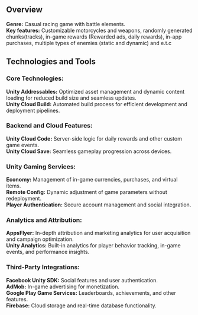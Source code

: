 ## Overview

**Genre:** Casual racing game with battle elements. <br>
**Key features:** Customizable motorcycles and weapons, randomly generated chunks(tracks), in-game rewards (Rewarded ads, daily rewards), in-app purchases,
multiple types of enemies (static and dynamic) and e.t.c

## Technologies and Tools

### Core Technologies: <br>
**Unity Addressables:** Optimized asset management and dynamic content loading for reduced build size and seamless updates. <br>
**Unity Cloud Build:** Automated build process for efficient development and deployment pipelines. <br>

### Backend and Cloud Features: <br>
**Unity Cloud Code:** Server-side logic for daily rewards and other custom game events. <br>
**Unity Cloud Save:** Seamless gameplay progression across devices. <br>

### Unity Gaming Services: <br>
**Economy:** Management of in-game currencies, purchases, and virtual items. <br>
**Remote Config:** Dynamic adjustment of game parameters without redeployment. <br>
**Player Authentication:** Secure account management and social integration. <br>

### Analytics and Attribution: <br>
**AppsFlyer:** In-depth attribution and marketing analytics for user acquisition and campaign optimization. <br>
**Unity Analytics:** Built-in analytics for player behavior tracking, in-game events, and performance insights. <br>

### Third-Party Integrations: <br>
**Facebook Unity SDK:** Social features and user authentication. <br>
**AdMob:** In-game advertising for monetization. <br>
**Google Play Game Services:** Leaderboards, achievements, and other features. <br>
**Firebase:** Cloud storage and real-time database functionality. <br>
